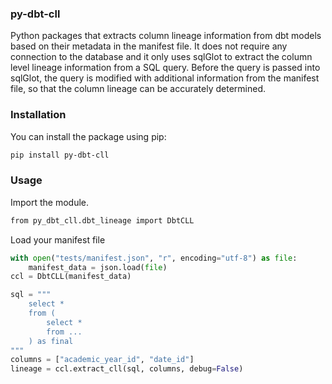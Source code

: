 ### py-dbt-cll

Python packages that extracts column lineage information from dbt models based on their metadata in the manifest file. It does not require any connection to the database and it only uses sqlGlot to extract the column level lineage information from a SQL query. Before the query is passed into sqlGlot, the query is modified with additional information from the manifest file, so that the column lineage can be accurately determined.

### Installation

You can install the package using pip:

```bash
pip install py-dbt-cll
```

### Usage

Import the module.

```bash
from py_dbt_cll.dbt_lineage import DbtCLL
```

Load your manifest file

```py
with open("tests/manifest.json", "r", encoding="utf-8") as file:
    manifest_data = json.load(file)
ccl = DbtCLL(manifest_data)

sql = """
    select *
    from (
        select *
        from ...
    ) as final
"""
columns = ["academic_year_id", "date_id"]
lineage = ccl.extract_cll(sql, columns, debug=False)
```
